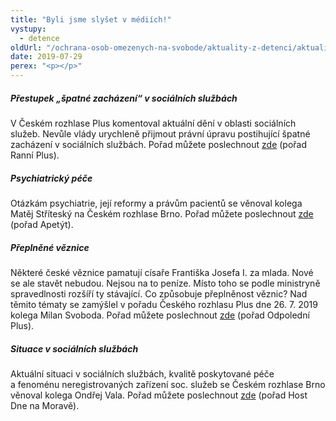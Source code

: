 ```yaml
---
title: "Byli jsme slyšet v médiích!"
vystupy:
  - detence
oldUrl: "/ochrana-osob-omezenych-na-svobode/aktuality-z-detenci/aktuality-z-detenci-2019/byli-jsme-slyset-v-mediich/"
date: 2019-07-29
perex: "<p></p>"
---
```


<!-- imported from the old website -->

<h5>Přestupek „špatné zacházení“ v sociálních službách</h5> <p>V Českém rozhlase Plus komentoval aktuální dění v oblasti sociálních služeb. Nevůle vlády urychleně přijmout právní úpravu postihující špatné zacházení v sociálních službách. Pořad můžete poslechnout <a href="https://program.rozhlas.cz/zaznamy#/plus/2019-07-24" target="_blank">zde</a> (pořad Ranní Plus).</p> <h5>Psychiatrický péče</h5> <p>Otázkám psychiatrie, její reformy a právům pacientů se věnoval kolega Matěj Stříteský na Českém rozhlase Brno. Pořad můžete poslechnout <a href="https://brno.rozhlas.cz/poradna-apetytu-8024397" target="_blank">zde</a> (pořad Apetýt).</p> <h5>Přeplněné věznice</h5> <p>Některé české věznice pamatují císaře Františka Josefa I. za mlada. Nové se ale stavět nebudou. Nejsou na to peníze. Místo toho se podle ministryně spravedlnosti rozšíří ty stávající. Co způsobuje přeplněnost věznic? Nad těmito tématy se zamýšlel v pořadu Českého rozhlasu Plus dne 26. 7. 2019 kolega Milan Svoboda. Pořad můžete poslechnout <a href="https://program.rozhlas.cz/zaznamy#/plus/2019-07-26" target="_blank">zde</a> (pořad Odpolední Plus).</p> <h5>Situace v sociálních službách</h5> <p>Aktuální situaci v sociálních službách, kvalitě poskytované péče a fenoménu neregistrovaných zařízení soc. služeb se Českém rozhlase Brno věnoval kolega Ondřej Vala. Pořad můžete poslechnout <a href="https://program.rozhlas.cz/zaznamy#/brno/2019-07-30" target="_blank">zde</a> (pořad Host Dne na Moravě).</p><br />
